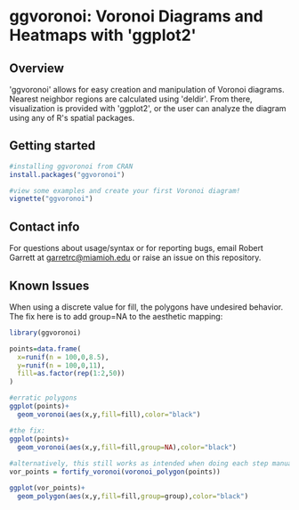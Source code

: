 # ggvoronoi: Voronoi Diagrams and Heatmaps with 'ggplot2'

## Overview

'ggvoronoi' allows for easy creation and manipulation of Voronoi diagrams. Nearest neighbor regions are calculated using 'deldir'. From there, visualization is provided with 'ggplot2', or the user can analyze the diagram using any of R's spatial packages.

## Getting started

```r
#installing ggvoronoi from CRAN
install.packages("ggvoronoi")

#view some examples and create your first Voronoi diagram!
vignette("ggvoronoi")
```

## Contact info

For questions about usage/syntax or for reporting bugs, email Robert Garrett at garretrc@miamioh.edu or raise an issue on this repository. 

## Known Issues

When using a discrete value for fill, the polygons have undesired behavior. The fix here is to add group=NA to the aesthetic mapping:

```r
library(ggvoronoi)

points=data.frame(
  x=runif(n = 100,0,8.5),
  y=runif(n = 100,0,11),
  fill=as.factor(rep(1:2,50))
)

#erratic polygons
ggplot(points)+
  geom_voronoi(aes(x,y,fill=fill),color="black")

#the fix:
ggplot(points)+
  geom_voronoi(aes(x,y,fill=fill,group=NA),color="black")
  
#alternatively, this still works as intended when doing each step manually:
vor_points = fortify_voronoi(voronoi_polygon(points))

ggplot(vor_points)+
  geom_polygon(aes(x,y,fill=fill,group=group),color="black")
```
